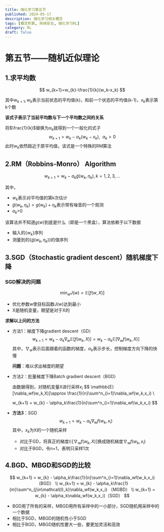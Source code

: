 ```yaml
---
title: 强化学习第五节
published: 2024-05-17
description: 强化学习相关概念
tags: [概念积累, 网络安全, 强化学习RL]
category: RL
draft: false
---
```

# 第五节——随机近似理论

## 1.求平均数

$$
w_{k+1}=w_{k}-\frac{1}{k}(w_k-x_k)
$$

其中$w_{k+1},w_k$表示当前状态的平均值(k)，和前一个状态的平均值(k-1)，$x_k$表示第k个数

**该式子表示了当前平均数与下一个平均数之间的关系**

将$\frac{1}{k}$替换为$\alpha_k$就得到一个一般化的式子
$$
w_{k+1}=w_{k}-\alpha_k(w_k-x_k), \ \ \alpha_k > 0
$$
此时$w_k$依然趋近于原平均值，该式是一个特殊的RM算法

## 2.RM（Robbins-Monro） Algorithm

$$
w_{k+1}= w_k - a_k \widetilde{g}(w_k,\eta_k),k=1,2,3,...
$$

其中，

- $w_k$表示对平均值的第k次估计
- $\widetilde{g}(w_k,\eta_k)=g(w_k)+\eta_k$表示带有噪音的一个观测
- $a_k$>0

该算法并不知道$g(w)$到底是什么（即是一个黑盒），算法依赖于以下数据

- 输入的$\{w_k\}$序列
- 测量到的$\{\widetilde{g}(w_k,\eta_k)\}$的值序列

## 3.SGD（Stochastic gradient descent）随机梯度下降

### SGD解决的问题

$$
\min_w J(w) = \mathbb{E}[f(w,X)]
$$

- 优化参数w使目标函数J(w)达到最小
- X是随机变量，期望是对于X的

**求解以上问的方法**

- 方法1：梯度下降gradient descent（GD）
  $$
  w_{k+1} = w_{k} - \alpha_k \nabla_w \mathbb{E}[f(w_k,X)]=w_{k} - \alpha_k \mathbb{E}[\nabla_wf(w_k,X)]
  $$
  其中，$\nabla_w$表示后面跟着的函数的梯度，$\alpha_k$表示步长，控制梯度方向下降的快慢

  **问题**：难以求出梯度的期望

- 方法2：批量梯度下降Batch gradient descent（BGD）

  由数据得到，对随机变量X进行采样$x_i$
  $$
  \mathbb{E}[\nabla_wf(w_k,X)]\approx \frac{1}{n}\sum^n_{i=1}\nabla_wf(w_k,x_i) \\
  
  w_{k+1} = w_{k} - \alpha_k\frac{1}{n}\sum^n_{i=1}\nabla_wf(w_k,x_i)
  $$

- **方法3**：SGD
  $$
  w_{k+1} = w_{k} - \alpha_k\nabla_wf(w_k,x_i)
  $$
  其中，$x_k$为X的一个随机采样

  - 对比于GD，将真正的梯度$\mathbb{E}[\nabla_wf(w_k,X)]$换成随机梯度$\nabla_wf(w_k,x_i)$
  - 对比于BGD，令n=1，表明只采样1次

## 4.BGD、MBGD和SGD的比较

$$
w_{k+1} = w_{k} - \alpha_k\frac{1}{n}\sum^n_{i=1}\nabla_wf(w_k,x_i) （BGD） \\
w_{k+1} = w_{k} - \alpha_k\frac{1}{m}\sum^n_{j\in\mathcal{I}_k}\nabla_wf(w_k,x_i) （MGBD） \\
w_{k+1} = w_{k} - \alpha_k\nabla_wf(w_k,x_i)（SGD）
$$

- BGD用了所有的采样，MBGD用所有采样中的一小部分，SGD随机用采样中的一个数据
- 相比于SGD，MBGD的随机性小于SGD
- 相比于BGD，MBGD随机性要大一些，要更加灵活和高效
